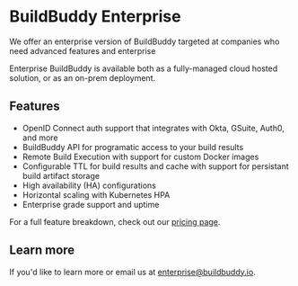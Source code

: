 <!--
{
  "name": "BuildBuddy Enterprise",
  "category": "5eed3e5fa3f1277a6b94b83a",
  "priority": 1000
}
-->
# BuildBuddy Enterprise

We offer an enterprise version of BuildBuddy targeted at companies who need advanced features and enterprise 

Enterprise BuildBuddy is available both as a fully-managed cloud hosted solution, or as an on-prem deployment.

## Features
- OpenID Connect auth support that integrates with Okta, GSuite, Auth0, and more
- BuildBuddy API for programatic access to your build results
- Remote Build Execution with support for custom Docker images
- Configurable TTL for build results and cache with support for persistant build artifact storage
- High availability (HA) configurations
- Horizontal scaling with Kubernetes HPA
- Enterprise grade support and uptime

For a full feature breakdown, check out our [pricing page](https://buildbuddy.io/pricing).

## Learn more
If you'd like to learn more or email us at [enterprise@buildbuddy.io](enterprise@buildbuddy.io).